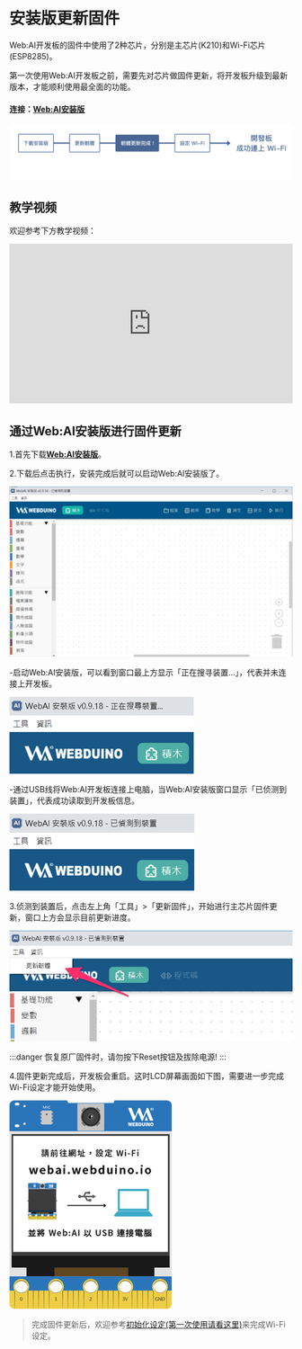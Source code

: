 # 安装版更新固件

Web:AI开发板的固件中使用了2种芯片，分别是主芯片(K210)和Wi-Fi芯片(ESP8285)。

第一次使用Web:AI开发板之前，需要先对芯片做固件更新，将开发板升级到最新版本，才能顺利使用最全面的功能。

#### 连接：[Web:AI安装版](https://drive.google.com/file/d/1m4qGyWGae-2yytYrSorrJKaP-XBBarHR/view)

![](../assets/images/upload_d8caf85eb964dda018799fe2f9b8476d.png)

## 教学视频

欢迎参考下方教学视频：

<iframe src="https://www.youtube.com/embed/vl6XY0iCCuM" allowfullscreen width="100%" style="aspect-ratio:728/410;border:none " ></iframe>

## 通过Web:AI安装版进行固件更新

1.首先下载[**Web:AI安装版**](https://drive.google.com/file/d/1m4qGyWGae-2yytYrSorrJKaP-XBBarHR/view)。

2.下载后点击执行，安装完成后就可以启动Web:AI安装版了。

![](../assets/images/upload_4c0c19b4782014407c134e49323fa2f4.png)

-启动Web:AI安装版，可以看到窗口最上方显示「正在搜寻装置…」，代表并未连接上开发板。

![](../assets/images/upload_6e38bcc632aad5ef625c43833b4cd579.png)

-通过USB线将Web:AI开发板连接上电脑，当Web:AI安装版窗口显示「已侦测到装置」，代表成功读取到开发板信息。

![](../assets/images/upload_01d95577c2800de0b1686ecf195a160d.png)

3.侦测到装置后，点击左上角「工具」>「更新固件」，开始进行主芯片固件更新，窗口上方会显示目前更新进度。

![](../assets/images/upload_7ba6a2e5f255c8ec78d61b4937d64f06.png)

:::danger
恢复原厂固件时，请勿按下Reset按钮及拔除电源!
:::

4.固件更新完成后，开发板会重启。这时LCD屏幕画面如下图，需要进一步完成Wi-Fi设定才能开始使用。

![](../assets/images/upload_cffca67e2ed07221bf1445851c16c967.png)

>完成固件更新后，欢迎参考[初始化设定(第一次使用请看这里)](https://md.kingkit.codes/s/AO_XqPykW)来完成Wi-Fi设定。